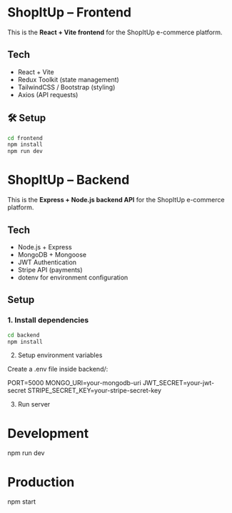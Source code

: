# ShopItUp – Frontend

This is the **React + Vite frontend** for the ShopItUp e-commerce platform.  

##  Tech
- React + Vite
- Redux Toolkit (state management)
- TailwindCSS / Bootstrap (styling)
- Axios (API requests)

## 🛠 Setup
```bash
cd frontend
npm install
npm run dev
```

# ShopItUp – Backend

This is the **Express + Node.js backend API** for the ShopItUp e-commerce platform.

## Tech
- Node.js + Express
- MongoDB + Mongoose
- JWT Authentication
- Stripe API (payments)
- dotenv for environment configuration

##  Setup

### 1. Install dependencies
```bash
cd backend
npm install
```
2. Setup environment variables

Create a .env file inside backend/:

PORT=5000
MONGO_URI=your-mongodb-uri
JWT_SECRET=your-jwt-secret
STRIPE_SECRET_KEY=your-stripe-secret-key

3. Run server
# Development
npm run dev

# Production
npm start
